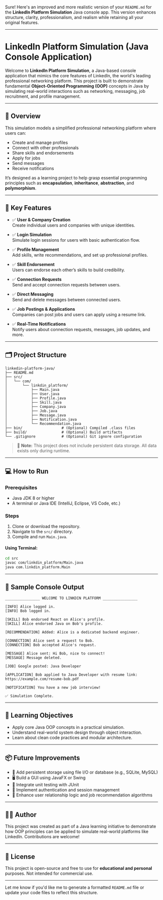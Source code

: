 Sure! Here's an improved and more realistic version of your `README.md` for the **LinkedIn Platform Simulation** Java console app. This version enhances structure, clarity, professionalism, and realism while retaining all your original features.

---

# LinkedIn Platform Simulation (Java Console Application)

Welcome to **LinkedIn Platform Simulation**, a Java-based console application that mimics the core features of LinkedIn, the world's leading professional networking platform. This project is built to demonstrate fundamental **Object-Oriented Programming (OOP)** concepts in Java by simulating real-world interactions such as networking, messaging, job recruitment, and profile management.

---

## 📌 Overview

This simulation models a simplified professional networking platform where users can:

- Create and manage profiles
- Connect with other professionals
- Share skills and endorsements
- Apply for jobs
- Send messages
- Receive notifications

It’s designed as a learning project to help grasp essential programming principles such as **encapsulation**, **inheritance**, **abstraction**, and **polymorphism**.

---

## 🚀 Key Features

- ✅ **User & Company Creation**  
  Create individual users and companies with unique identities.
  
- ✅ **Login Simulation**  
  Simulate login sessions for users with basic authentication flow.
  
- ✅ **Profile Management**  
  Add skills, write recommendations, and set up professional profiles.
  
- ✅ **Skill Endorsement**  
  Users can endorse each other’s skills to build credibility.
  
- ✅ **Connection Requests**  
  Send and accept connection requests between users.
  
- ✅ **Direct Messaging**  
  Send and delete messages between connected users.
  
- ✅ **Job Postings & Applications**  
  Companies can post jobs and users can apply using a resume link.
  
- ✅ **Real-Time Notifications**  
  Notify users about connection requests, messages, job updates, and more.

---

## 🗂️ Project Structure

```
linkedin-platform-java/
├── README.md
├── src/
│   └── com/
│       └── linkdin_platform/
│           ├── Main.java
│           ├── User.java
│           ├── Profile.java
│           ├── Skill.java
│           ├── Company.java
│           ├── Job.java
│           ├── Message.java
│           ├── Notification.java
│           └── Recommendation.java
├── bin/                  # (Optional) Compiled .class files
├── build/                # (Optional) Build artifacts
└── .gitignore            # (Optional) Git ignore configuration
```

> 🔁 **Note:** This project does not include persistent data storage. All data exists only during runtime.

---

## 💻 How to Run

### Prerequisites

- Java JDK 8 or higher
- A terminal or Java IDE (IntelliJ, Eclipse, VS Code, etc.)

### Steps

1. Clone or download the repository.
2. Navigate to the `src/` directory.
3. Compile and run `Main.java`.

#### Using Terminal:

```bash
cd src
javac com/linkdin_platform/Main.java
java com.linkdin_platform.Main
```

---

## 🧪 Sample Console Output

```plaintext
________________ WELCOME TO LINKDIN PLATFORM ________________

[INFO] Alice logged in.
[INFO] Bob logged in.

[SKILL] Bob endorsed React on Alice's profile.
[SKILL] Alice endorsed Java on Bob's profile.

[RECOMMENDATION] Added: Alice is a dedicated backend engineer.

[CONNECTION] Alice sent a request to Bob.
[CONNECTION] Bob accepted Alice's request.

[MESSAGE] Alice sent: Hi Bob, nice to connect!
[MESSAGE] Message deleted.

[JOB] Google posted: Java Developer

[APPLICATION] Bob applied to Java Developer with resume link: https://example.com/resume-bob.pdf

[NOTIFICATION] You have a new job interview!

✅ Simulation Complete.
```

---

## 🎯 Learning Objectives

- Apply core Java OOP concepts in a practical simulation.
- Understand real-world system design through object interaction.
- Learn about clean code practices and modular architecture.

---

## 📦 Future Improvements

- 💾 Add persistent storage using file I/O or database (e.g., SQLite, MySQL)
- 🖥️ Build a GUI using JavaFX or Swing
- 🧪 Integrate unit testing with JUnit
- 🔐 Implement authentication and session management
- 🔗 Enhance user relationship logic and job recommendation algorithms

---

## 👨‍💻 Author

This project was created as part of a Java learning initiative to demonstrate how OOP principles can be applied to simulate real-world platforms like LinkedIn. Contributions are welcome!

---

## 📃 License

This project is open-source and free to use for **educational and personal** purposes. Not intended for commercial use.

---

Let me know if you'd like me to generate a formatted `README.md` file or update your code files to reflect this structure.
